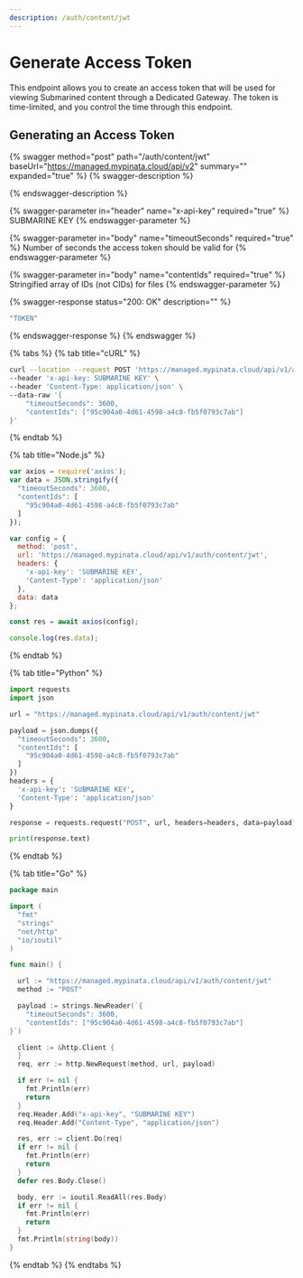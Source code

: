 ```yaml
---
description: /auth/content/jwt
---
```


# Generate Access Token

This endpoint allows you to create an access token that will be used for viewing Submarined content through a Dedicated Gateway. The token is time-limited, and you control the time through this endpoint.&#x20;

## Generating an Access Token

{% swagger method="post" path="/auth/content/jwt" baseUrl="https://managed.mypinata.cloud/api/v2" summary="" expanded="true" %}
{% swagger-description %}

{% endswagger-description %}

{% swagger-parameter in="header" name="x-api-key" required="true" %}
SUBMARINE KEY
{% endswagger-parameter %}

{% swagger-parameter in="body" name="timeoutSeconds" required="true" %}
Number of seconds the access token should be valid for
{% endswagger-parameter %}

{% swagger-parameter in="body" name="contentIds" required="true" %}
Stringified array of IDs (not CIDs) for files
{% endswagger-parameter %}

{% swagger-response status="200: OK" description="" %}
```javascript
"TOKEN"
```
{% endswagger-response %}
{% endswagger %}

{% tabs %}
{% tab title="cURL" %}
```bash
curl --location --request POST 'https://managed.mypinata.cloud/api/v1/auth/content/jwt' \
--header 'x-api-key: SUBMARINE KEY' \
--header 'Content-Type: application/json' \
--data-raw '{
    "timeoutSeconds": 3600,
    "contentIds": ["95c904a0-4d61-4598-a4c8-fb5f0793c7ab"]
}'
```
{% endtab %}

{% tab title="Node.js" %}
```javascript
var axios = require('axios');
var data = JSON.stringify({
  "timeoutSeconds": 3600,
  "contentIds": [
    "95c904a0-4d61-4598-a4c8-fb5f0793c7ab"
  ]
});

var config = {
  method: 'post',
  url: 'https://managed.mypinata.cloud/api/v1/auth/content/jwt',
  headers: { 
    'x-api-key': 'SUBMARINE KEY', 
    'Content-Type': 'application/json'
  },
  data: data
};

const res = await axios(config);

console.log(res.data);
```
{% endtab %}

{% tab title="Python" %}
```python
import requests
import json

url = "https://managed.mypinata.cloud/api/v1/auth/content/jwt"

payload = json.dumps({
  "timeoutSeconds": 3600,
  "contentIds": [
    "95c904a0-4d61-4598-a4c8-fb5f0793c7ab"
  ]
})
headers = {
  'x-api-key': 'SUBMARINE KEY',
  'Content-Type': 'application/json'
}

response = requests.request("POST", url, headers=headers, data=payload)

print(response.text)

```
{% endtab %}

{% tab title="Go" %}
```go
package main

import (
  "fmt"
  "strings"
  "net/http"
  "io/ioutil"
)

func main() {

  url := "https://managed.mypinata.cloud/api/v1/auth/content/jwt"
  method := "POST"

  payload := strings.NewReader(`{
    "timeoutSeconds": 3600,
    "contentIds": ["95c904a0-4d61-4598-a4c8-fb5f0793c7ab"]
}`)

  client := &http.Client {
  }
  req, err := http.NewRequest(method, url, payload)

  if err != nil {
    fmt.Println(err)
    return
  }
  req.Header.Add("x-api-key", "SUBMARINE KEY")
  req.Header.Add("Content-Type", "application/json")

  res, err := client.Do(req)
  if err != nil {
    fmt.Println(err)
    return
  }
  defer res.Body.Close()

  body, err := ioutil.ReadAll(res.Body)
  if err != nil {
    fmt.Println(err)
    return
  }
  fmt.Println(string(body))
}
```
{% endtab %}
{% endtabs %}
